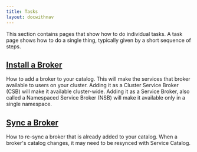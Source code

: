 ```yaml
---
title: Tasks 
layout: docwithnav
---
```


This section contains pages that show how to do individual tasks. A task page
shows how to do a single thing, typically given by a short sequence of steps.

## [Install a Broker](./install_broker.md)

How to add a broker to your catalog. This will make the services that broker
available to users on your cluster. Adding it as a Cluster Service Broker
(CSB) will make it available cluster-wide. Adding it as a Service Broker,
also called a Namespaced Service Broker (NSB) will make it available
only in a single namespace.

## [Sync a Broker](./sync_broker.md)

How to re-sync a broker that is already added to your catalog. When a broker's
catalog changes, it may need to be resynced with Service Catalog.
